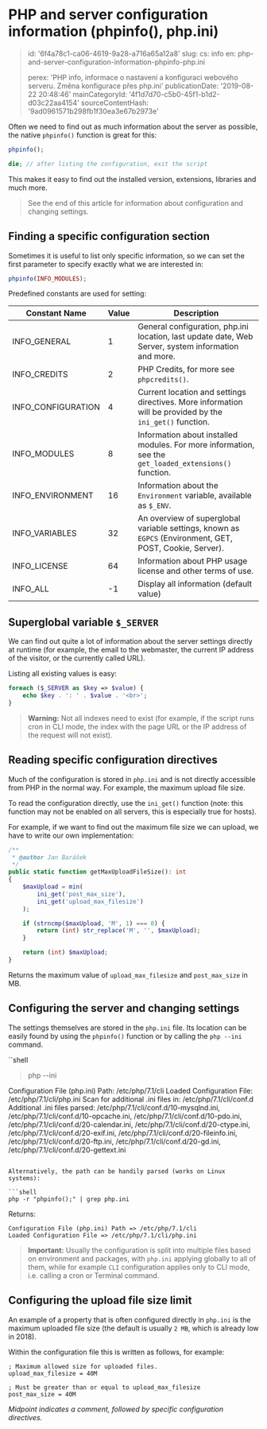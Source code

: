 PHP and server configuration information (phpinfo(), php.ini)
=============================================================

> id: '6f4a78c1-ca06-4619-9a28-a716a65a12a8'
> slug:
> 	cs: info
> 	en: php-and-server-configuration-information-phpinfo-php.ini
> 
> perex: 'PHP info, informace o nastavení a konfiguraci webového serveru. Změna konfigurace přes php.ini'
> publicationDate: '2019-08-22 20:48:46'
> mainCategoryId: '4f1d7d70-c5b0-45f1-b1d2-d03c22aa4154'
> sourceContentHash: '9ad0961571b298fb1f30ea3e67b2973e'

Often we need to find out as much information about the server as possible, the native `phpinfo()` function is great for this:

```php
phpinfo();

die; // after listing the configuration, exit the script
```

This makes it easy to find out the installed version, extensions, libraries and much more.

> See the end of this article for information about configuration and changing settings.

Finding a specific configuration section
-------------------------------------

Sometimes it is useful to list only specific information, so we can set the first parameter to specify exactly what we are interested in:

```php
phpinfo(INFO_MODULES);
```

Predefined constants are used for setting:

| Constant Name | Value | Description
|-------------------|-----------|------
| INFO_GENERAL | 1 | General configuration, php.ini location, last update date, Web Server, system information and more.
| INFO_CREDITS | 2 | PHP Credits, for more see `phpcredits()`.
| INFO_CONFIGURATION| 4 | Current location and settings directives. More information will be provided by the `ini_get()` function.
| INFO_MODULES | 8 | Information about installed modules. For more information, see the `get_loaded_extensions()` function.
| INFO_ENVIRONMENT | 16 | Information about the `Environment` variable, available as `$_ENV`.
| INFO_VARIABLES | 32 | An overview of superglobal variable settings, known as `EGPCS` (Environment, GET, POST, Cookie, Server).
| INFO_LICENSE | 64 | Information about PHP usage license and other terms of use.
| INFO_ALL | -1 | Display all information (default value)

Superglobal variable `$_SERVER`
---------------------------------

We can find out quite a lot of information about the server settings directly at runtime (for example, the email to the webmaster, the current IP address of the visitor, or the currently called URL).

Listing all existing values is easy:

```php
foreach ($_SERVER as $key => $value) {
    echo $key . ': ' . $value . '<br>';
}
```

> **Warning:** Not all indexes need to exist (for example, if the script runs cron in CLI mode, the index with the page URL or the IP address of the request will not exist).

Reading specific configuration directives
-----------------------------------------

Much of the configuration is stored in `php.ini` and is not directly accessible from PHP in the normal way. For example, the maximum upload file size.

To read the configuration directly, use the `ini_get()` function (note: this function may not be enabled on all servers, this is especially true for hosts).

For example, if we want to find out the maximum file size we can upload, we have to write our own implementation:

```php
/**
 * @author Jan Barášek
 */
public static function getMaxUploadFileSize(): int
{
    $maxUpload = min(
        ini_get('post_max_size'),
        ini_get('upload_max_filesize')
    );

    if (strncmp($maxUpload, 'M', 1) === 0) {
        return (int) str_replace('M', '', $maxUpload);
    }

    return (int) $maxUpload;
}
```

Returns the maximum value of `upload_max_filesize` and `post_max_size` in MB.

Configuring the server and changing settings
-------------------------------------

The settings themselves are stored in the `php.ini` file. Its location can be easily found by using the `phpinfo()` function or by calling the `php --ini` command.

``shell
> php --ini

Configuration File (php.ini) Path: /etc/php/7.1/cli
Loaded Configuration File:         /etc/php/7.1/cli/php.ini
Scan for additional .ini files in: /etc/php/7.1/cli/conf.d
Additional .ini files parsed: /etc/php/7.1/cli/conf.d/10-mysqlnd.ini,
/etc/php/7.1/cli/conf.d/10-opcache.ini,
/etc/php/7.1/cli/conf.d/10-pdo.ini,
/etc/php/7.1/cli/conf.d/20-calendar.ini,
/etc/php/7.1/cli/conf.d/20-ctype.ini,
/etc/php/7.1/cli/conf.d/20-exif.ini,
/etc/php/7.1/cli/conf.d/20-fileinfo.ini,
/etc/php/7.1/cli/conf.d/20-ftp.ini,
/etc/php/7.1/cli/conf.d/20-gd.ini,
/etc/php/7.1/cli/conf.d/20-gettext.ini
```

Alternatively, the path can be handily parsed (works on Linux systems):

```shell
php -r "phpinfo();" | grep php.ini
```

Returns:

```shell
Configuration File (php.ini) Path => /etc/php/7.1/cli
Loaded Configuration File => /etc/php/7.1/cli/php.ini
```

> **Important:** Usually the configuration is split into multiple files based on environment and packages, with `php.ini` applying globally to all of them, while for example `CLI` configuration applies only to CLI mode, i.e. calling a cron or Terminal command.

Configuring the upload file size limit
----------------------------------------------

An example of a property that is often configured directly in `php.ini` is the maximum uploaded file size (the default is usually `2 MB`, which is already low in 2018).

Within the configuration file this is written as follows, for example:

```shell
; Maximum allowed size for uploaded files.
upload_max_filesize = 40M

; Must be greater than or equal to upload_max_filesize
post_max_size = 40M
```

*Midpoint indicates a comment, followed by specific configuration directives.*
